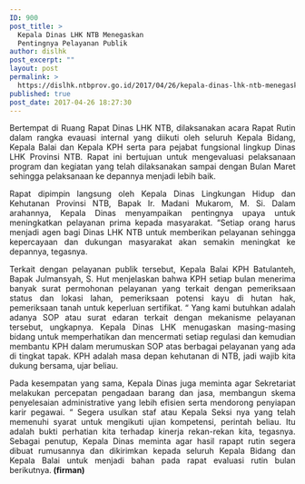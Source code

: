```yaml
---
ID: 900
post_title: >
  Kepala Dinas LHK NTB Menegaskan
  Pentingnya Pelayanan Publik
author: dislhk
post_excerpt: ""
layout: post
permalink: >
  https://dislhk.ntbprov.go.id/2017/04/26/kepala-dinas-lhk-ntb-menegaskan-pentingnya-pelayanan-publik/
published: true
post_date: 2017-04-26 18:27:30
---
```

<p style="text-align: justify;" align="justify">Bertempat di Ruang Rapat Dinas LHK NTB, dilaksanakan acara Rapat Rutin dalam rangka evauasi internal yang diikuti oleh seluruh Kepala Bidang, Kepala Balai dan Kepala KPH serta para pejabat fungsional lingkup Dinas LHK Provinsi NTB. Rapat ini bertujuan untuk mengevaluasi pelaksanaan program dan kegiatan yang telah dilaksanakan sampai dengan Bulan Maret sehingga pelaksanaan ke depannya menjadi lebih baik.</p>
<p style="text-align: justify;" align="justify">Rapat dipimpin langsung oleh Kepala Dinas Lingkungan Hidup dan Kehutanan Provinsi NTB, Bapak Ir. Madani Mukarom, M. Si. Dalam arahannya, Kepala Dinas menyampaikan pentingnya upaya untuk meningkatkan pelayanan prima kepada masyarakat. “Setiap orang harus menjadi agen bagi Dinas LHK NTB untuk memberikan pelayanan sehingga kepercayaan dan dukungan masyarakat akan semakin meningkat ke depannya, tegasnya.</p>
<p style="text-align: justify;" align="justify">Terkait dengan pelayanan publik tersebut, Kepala Balai KPH Batulanteh, Bapak Julmansyah, S. Hut menjelaskan bahwa KPH setiap bulan menerima banyak surat permohonan pelayanan yang terkait dengan pemeriksaan status dan lokasi lahan, pemeriksaan potensi kayu di hutan hak, pemeriksaan tanah untuk keperluan sertifikat. “ Yang kami butuhkan adalah adanya SOP atau surat edaran terkait dengan mekanisme pelayanan tersebut, ungkapnya. Kepala Dinas LHK menugaskan masing-masing bidang untuk memperhatikan dan mencermati setiap regulasi dan kemudian membantu KPH dalam merumuskan SOP atas berbagai pelayanan yang ada di tingkat tapak. KPH adalah masa depan kehutanan di NTB, jadi wajib kita dukung bersama, ujar beliau.</p>
<p style="text-align: justify;" align="justify">Pada kesempatan yang sama, Kepala Dinas juga meminta agar Sekretariat melakukan percepatan pengadaan barang dan jasa, membangun skema penyelesaian administrative yang lebih efisien serta mendorong penyiapan karir pegawai. “ Segera usulkan staf atau Kepala Seksi nya yang telah memenuhi syarat untuk mengikuti ujian kompetensi, perintah beliau. Itu adalah bukti perhatian kita terhadap kinerja rekan-rekan kita, tegasnya. Sebagai penutup, Kepala Dinas meminta agar hasil rapapt rutin segera dibuat rumusannya dan dikirimkan kepada seluruh Kepala Bidang dan Kepala Balai untuk menjadi bahan pada rapat evaluasi rutin bulan berikutnya.<strong> (firman)</strong></p>